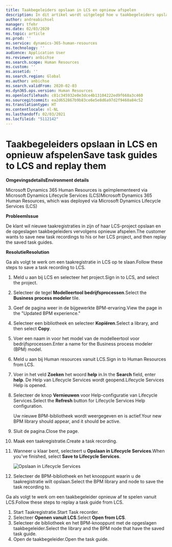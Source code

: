 ```yaml
---
title: Taakbegeleiders opslaan in LCS en opnieuw afspelen
description: In dit artikel wordt uitgelegd hoe u taakbegeleiders opslaat in Microsoft Dynamics Lifecycle Services (LCS) en ze vervolgens opnieuw afspeelt.
author: andreabichsel
manager: tfehr
ms.date: 02/03/2020
ms.topic: article
ms.prod: ''
ms.service: dynamics-365-human-resources
ms.technology: ''
audience: Application User
ms.reviewer: anbichse
ms.search.scope: Human Resources
ms.custom: ''
ms.assetid: ''
ms.search.region: Global
ms.author: anbichse
ms.search.validFrom: 2020-02-03
ms.dyn365.ops.version: Human Resources
ms.openlocfilehash: c81c345932e0e3dce4b13104222ed9f668a3c460
ms.sourcegitcommit: ea2d652867b9b83ce6e5e8d6a97d2f9460a84c52
ms.translationtype: HT
ms.contentlocale: nl-NL
ms.lasthandoff: 02/03/2021
ms.locfileid: "5112142"
---
```

# <a name="save-task-guides-to-lcs-and-replay-them"></a><span data-ttu-id="cdb6c-103">Taakbegeleiders opslaan in LCS en opnieuw afspelen</span><span class="sxs-lookup"><span data-stu-id="cdb6c-103">Save task guides to LCS and replay them</span></span>

<span data-ttu-id="cdb6c-104">**Omgevingsdetails**</span><span class="sxs-lookup"><span data-stu-id="cdb6c-104">**Environment details**</span></span> 

<span data-ttu-id="cdb6c-105">Microsoft Dynamics 365 Human Resources is geïmplementeerd via Microsoft Dynamics Lifecycle Services (LCS)</span><span class="sxs-lookup"><span data-stu-id="cdb6c-105">Microsoft Dynamics 365 Human Resources, which was deployed via Microsoft Dynamics Lifecycle Services (LCS)</span></span>

<span data-ttu-id="cdb6c-106">**Probleem**</span><span class="sxs-lookup"><span data-stu-id="cdb6c-106">**Issue**</span></span>

<span data-ttu-id="cdb6c-107">De klant wil nieuwe taakregistraties in zijn of haar LCS-project opslaan en de opgeslagen taakbegeleiders vervolgens opnieuw afspelen.</span><span class="sxs-lookup"><span data-stu-id="cdb6c-107">The customer wants to save new task recordings to his or her LCS project, and then replay the saved task guides.</span></span>

<span data-ttu-id="cdb6c-108">**Resolutie**</span><span class="sxs-lookup"><span data-stu-id="cdb6c-108">**Resolution**</span></span>

<span data-ttu-id="cdb6c-109">Ga als volgt te werk om een taakregistratie in LCS op te slaan.</span><span class="sxs-lookup"><span data-stu-id="cdb6c-109">Follow these steps to save a task recording to LCS.</span></span>

1. <span data-ttu-id="cdb6c-110">Meld u aan bij LCS en selecteer het project.</span><span class="sxs-lookup"><span data-stu-id="cdb6c-110">Sign in to LCS, and select the project.</span></span>
2. <span data-ttu-id="cdb6c-111">Selecteer de tegel **Modelleertool bedrijfsprocessen**.</span><span class="sxs-lookup"><span data-stu-id="cdb6c-111">Select the **Business process modeler** tile.</span></span>
3. <span data-ttu-id="cdb6c-112">Geef de pagina weer in de bijgewerkte BPM-ervaring.</span><span class="sxs-lookup"><span data-stu-id="cdb6c-112">View the page in the "Updated BPM experience."</span></span>
4. <span data-ttu-id="cdb6c-113">Selecteer een bibliotheek en selecteer **Kopiëren**.</span><span class="sxs-lookup"><span data-stu-id="cdb6c-113">Select a library, and then select **Copy**.</span></span>
5. <span data-ttu-id="cdb6c-114">Voer een naam in voor het model van de modelleertool voor bedrijfsprocessen.</span><span class="sxs-lookup"><span data-stu-id="cdb6c-114">Enter a name for the Business process modeler (BPM) model.</span></span>
6. <span data-ttu-id="cdb6c-115">Meld u aan bij Human resources vanuit LCS.</span><span class="sxs-lookup"><span data-stu-id="cdb6c-115">Sign in to Human Resources from LCS.</span></span>
7. <span data-ttu-id="cdb6c-116">Voer in het veld **Zoeken** het woord **help** in.</span><span class="sxs-lookup"><span data-stu-id="cdb6c-116">In the **Search** field, enter **help**.</span></span> <span data-ttu-id="cdb6c-117">De Help van Lifecycle Services wordt geopend.</span><span class="sxs-lookup"><span data-stu-id="cdb6c-117">Lifecycle Services Help is opened.</span></span>
8. <span data-ttu-id="cdb6c-118">Selecteer de knop **Vernieuwen** voor Help-configuratie van Lifecycle Services.</span><span class="sxs-lookup"><span data-stu-id="cdb6c-118">Select the **Refresh** button for Lifecycle Services Help configuration.</span></span>

    <span data-ttu-id="cdb6c-119">Uw nieuwe BPM-bibliotheek wordt weergegeven en is actief.</span><span class="sxs-lookup"><span data-stu-id="cdb6c-119">Your new BPM library should appear, and it should be active.</span></span>

9. <span data-ttu-id="cdb6c-120">Sluit de pagina.</span><span class="sxs-lookup"><span data-stu-id="cdb6c-120">Close the page.</span></span>
10. <span data-ttu-id="cdb6c-121">Maak een taakregistratie.</span><span class="sxs-lookup"><span data-stu-id="cdb6c-121">Create a task recording.</span></span>
11. <span data-ttu-id="cdb6c-122">Wanneer u klaar bent, selecteert u **Opslaan in Lifecycle Services**.</span><span class="sxs-lookup"><span data-stu-id="cdb6c-122">When you've finished, select **Save to Lifecycle Services**.</span></span>

    ![Opslaan in Lifecycle Services](media/task-guides.png)

12. <span data-ttu-id="cdb6c-124">Selecteer de BPM-bibliotheek en het knooppunt waarin u de taakregistratie wilt opslaan.</span><span class="sxs-lookup"><span data-stu-id="cdb6c-124">Select the BPM library and node to save the task recording to.</span></span>

<span data-ttu-id="cdb6c-125">Ga als volgt te werk om een taakbegeleider opnieuw af te spelen vanuit LCS.</span><span class="sxs-lookup"><span data-stu-id="cdb6c-125">Follow these steps to replay a task guide from LCS.</span></span>

1. <span data-ttu-id="cdb6c-126">Start Taakregistratie.</span><span class="sxs-lookup"><span data-stu-id="cdb6c-126">Start Task recorder.</span></span>
2. <span data-ttu-id="cdb6c-127">Selecteer **Openen vanuit LCS**.</span><span class="sxs-lookup"><span data-stu-id="cdb6c-127">Select **Open from LCS**.</span></span>
3. <span data-ttu-id="cdb6c-128">Selecteer de bibliotheek en het BPM-knooppunt met de opgeslagen taakbegeleider.</span><span class="sxs-lookup"><span data-stu-id="cdb6c-128">Select the library and the BPM node that have the saved task guide.</span></span>
4. <span data-ttu-id="cdb6c-129">Open de taakbegeleider.</span><span class="sxs-lookup"><span data-stu-id="cdb6c-129">Open the task guide.</span></span>
